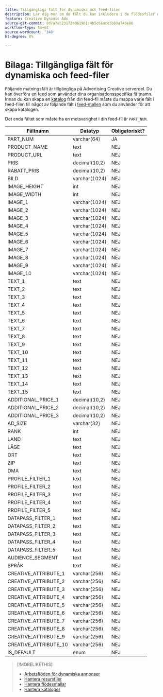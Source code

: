 ```yaml
---
title: Tillgängliga fält för dynamiska och feed-filer
description: Lär dig mer om de fält du kan inkludera i de flödesfiler du använder för att skapa dynamiska annonser.
feature: Creative Dynamic Ads
source-git-commit: 0d7a7ab23173a061961c4b5c66ace5b69a746e86
workflow-type: tm+mt
source-wordcount: '348'
ht-degree: 0%

---
```


# Bilaga: Tillgängliga fält för dynamiska och feed-filer

Följande matningsfält är tillgängliga på Advertising Creative serverdel. Du kan överföra en [feed](/help/creative/feeds/asset-manage.md) som använder dina organisationsspecifika fältnamn. Innan du kan skapa en [katalog](/help/creative/feeds/catalog-manage.md) från din feed-fil måste du mappa varje fält i feed-filen till något av följande fält i [feed-mallen](/help/creative/feeds/feed-template-manage.md) som du använder för att skapa katalogen.

Det enda fältet som måste ha en motsvarighet i din feed-fil är `PART_NUM`.

<!-- Questions:

What are these?
Rank
PROFILE_FILTER fields



Do geo fields need be populated as follows:
Country: 2 Letter country code (example: US)
State: state code_2 letter country code (example: CA_US)
City: City name_State code_2 letter country code (example: San Jose_CA_US)
DMA: DMA _2 letter country code (example: 201_US)
Zipcode: Zip code_2 letter country code (example: 94086_US)


TRUE?   GEO fields(Country/State/City/DMA/Zip), UT fields (UT1/UT2/UT3/UT4/UT5) [do we have an equivalent now?], Filtering fields(F1/F2/F3/F4/F5) can have comma separated values. We can have upto 2K characters.

TRUE FOR CSV AND TSV? character encoding on text format files should be UTF-8 -- If yes, then add that with feed file requirements.

-->

| Fältnamn | Datatyp | Obligatoriskt? |
|------------|-----------|-----------|
| PART_NUM | varchar(64) | JA |
| PRODUCT_NAME | text | NEJ |
| PRODUCT_URL | text | NEJ |
| PRIS | decimal(10,2) | NEJ |
| RABATT_PRIS | decimal(10,2) | NEJ |
| BILD | varchar(1024) | NEJ |
| IMAGE_HEIGHT | int | NEJ |
| IMAGE_WIDTH | int | NEJ |
| IMAGE_1 | varchar(1024) | NEJ |
| IMAGE_2 | varchar(1024) | NEJ |
| IMAGE_3 | varchar(1024) | NEJ |
| IMAGE_4 | varchar(1024) | NEJ |
| IMAGE_5 | varchar(1024) | NEJ |
| IMAGE_6 | varchar(1024) | NEJ |
| IMAGE_7 | varchar(1024) | NEJ |
| IMAGE_8 | varchar(1024) | NEJ |
| IMAGE_9 | varchar(1024) | NEJ |
| IMAGE_10 | varchar(1024) | NEJ |
| TEXT_1 | text | NEJ |
| TEXT_2 | text | NEJ |
| TEXT_3 | text | NEJ |
| TEXT_4 | text | NEJ |
| TEXT_5 | text | NEJ |
| TEXT_6 | text | NEJ |
| TEXT_7 | text | NEJ |
| TEXT_8 | text | NEJ |
| TEXT_9 | text | NEJ |
| TEXT_10 | text | NEJ |
| TEXT_11 | text | NEJ |
| TEXT_12 | text | NEJ |
| TEXT_13 | text | NEJ |
| TEXT_14 | text | NEJ |
| TEXT_15 | text | NEJ |
| ADDITIONAL_PRICE_1 | decimal(10,2) | NEJ |
| ADDITIONAL_PRICE_2 | decimal(10,2) | NEJ |
| ADDITIONAL_PRICE_3 | decimal(10,2) | NEJ |
| AD_SIZE | varchar(32) | NEJ |
| RANK | int | NEJ |
| LAND | text | NEJ |
| LÄGE | text | NEJ |
| ORT | text | NEJ |
| ZIP | text | NEJ |
| DMA | text | NEJ |
| PROFILE_FILTER_1 | text | NEJ |
| PROFILE_FILTER_2 | text | NEJ |
| PROFILE_FILTER_3 | text | NEJ |
| PROFILE_FILTER_4 | text | NEJ |
| PROFILE_FILTER_5 | text | NEJ |
| DATAPASS_FILTER_1 | text | NEJ |
| DATAPASS_FILTER_2 | text | NEJ |
| DATAPASS_FILTER_3 | text | NEJ |
| DATAPASS_FILTER_4 | text | NEJ |
| DATAPASS_FILTER_5 | text | NEJ |
| AUDIENCE_SEGMENT | text | NEJ |
| SPRÅK | text | NEJ |
| CREATIVE_ATTRIBUTE_1 | varchar(256) | NEJ |
| CREATIVE_ATTRIBUTE_2 | varchar(256) | NEJ |
| CREATIVE_ATTRIBUTE_3 | varchar(256) | NEJ |
| CREATIVE_ATTRIBUTE_4 | varchar(256) | NEJ |
| CREATIVE_ATTRIBUTE_5 | varchar(256) | NEJ |
| CREATIVE_ATTRIBUTE_6 | varchar(256) | NEJ |
| CREATIVE_ATTRIBUTE_7 | varchar(256) | NEJ |
| CREATIVE_ATTRIBUTE_8 | varchar(256) | NEJ |
| CREATIVE_ATTRIBUTE_9 | varchar(256) | NEJ |
| CREATIVE_ATTRIBUTE_10 | varchar(256) | NEJ |
| IS_DEFAULT | enum | NEJ |

>[!MORELIKETHIS]
>
>* [Arbetsflöden för dynamiska annonser](/help/creative/introduction/workflow-dynamic-ads.md)
>* [Hantera resursfiler](/help/creative/feeds/asset-manage.md)
>* [Hantera flödesmallar](/help/creative/feeds/feed-template-manage.md)
>* [Hantera kataloger](/help/creative/feeds/catalog-manage.md)
